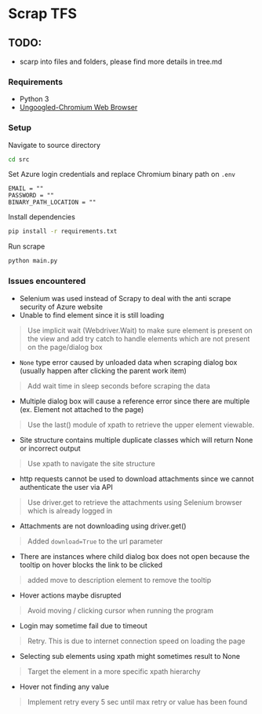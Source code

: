 # Scrap TFS

## TODO:
* scarp into files and folders, please find more details in tree.md

### Requirements
* Python 3
* [Ungoogled-Chromium Web Browser](https://ungoogled-software.github.io/ungoogled-chromium-binaries/)

### Setup
Navigate to source directory
```bash
cd src
```

Set Azure login credentials and replace Chromium binary path on `.env`
```
EMAIL = ""
PASSWORD = ""
BINARY_PATH_LOCATION = ""
```

Install dependencies
```bash
pip install -r requirements.txt
```

Run scrape
```bash
python main.py 
```

### Issues encountered
* Selenium was used instead of Scrapy to deal with the anti scrape security of Azure website
* Unable to find element since it is still loading
> Use implicit wait (Webdriver.Wait) to make sure element is present on the view and add try catch to handle elements which are not present on the page/dialog box
* `None` type error caused by unloaded data when scraping dialog box (usually happen after clicking the parent work item)
> Add wait time in sleep seconds before scraping the data
* Multiple dialog box will cause a reference error since there are multiple (ex. Element not attached to the page)
> Use the last() module of xpath to retrieve the upper element viewable.
* Site structure contains multiple duplicate classes which will return None or incorrect output 
> Use xpath to navigate the site structure
* http requests cannot be used to download attachments since we cannot authenticate the user via API
> Use driver.get to retrieve the attachments using Selenium browser which is already logged in
* Attachments are not downloading using driver.get() 
> Added `download=True` to the url parameter
* There are instances where child dialog box does not open because the tooltip on hover blocks the link to be clicked 
> added move to description element to remove the tooltip
* Hover actions maybe disrupted
> Avoid moving / clicking cursor when running the program
* Login may sometime fail due to timeout
> Retry. This is due to internet connection speed on loading the page
* Selecting sub elements using xpath might sometimes result to None
> Target the element in a more specific xpath hierarchy
* Hover not finding any value
> Implement retry every 5 sec until max retry or value has been found

